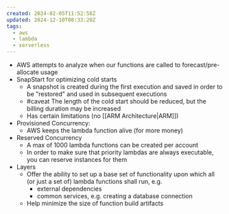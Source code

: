 ```yaml
---
created: 2024-02-05T11:52:58Z
updated: 2024-12-10T08:33:20Z
tags:
  - aws
  - lambda
  - serverless
---
```

- AWS attempts to analyze when our functions are called to forecast/pre-allocate usage
- SnapStart for optimizing cold starts
	- A snapshot is created during the first execution and saved in order to be "restored" and used in subsequent executions
	- #caveat The length of the cold start should be reduced, but the billing duration may be increased
	- Has certain limitations (no [[ARM Architecture|ARM]])
- Provisioned Concurrency:
	- AWS keeps the lambda function alive (for more money)
- Reserved Concurrency
	- A max of 1000 lambda functions can be created per account
	- In order to make sure that priority lambdas are always executable, you can reserve instances for them
- Layers
	- Offer the ability to set up a base set of functionality upon which all (or just a set of) lambda functions shall run, e.g.
		- external dependencies
		- common services, e.g. creating a database connection
	- Help minimize the size of function build artifacts 